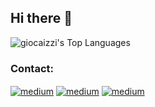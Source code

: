 ## Hi there 👋

![giocaizzi's Top Languages](https://github-readme-stats.vercel.app/api/top-langs/?username=giocaizzi&theme=dark&show_icons=true&hide_border=true&layout=compact&hide=jupyter%20notebook)

### Contact:
[<img align="center" alt="medium" src="https://img.shields.io/badge/Gmail-D14836?style=for-the-badge&logo=gmail&logoColor=white" />](mailto:giocaizzi@gmail.com) [<img align="center" alt="medium" src="https://img.shields.io/badge/LinkedIn-0077B5?style=for-the-badge&logo=linkedin&logoColor=white"/>](https://www.linkedin.com/in/giorgio-caizzi/) [<img align="center" alt="medium" src="https://img.shields.io/badge/Download-CV-<brightgreen>?style=for-the-badge&"/>](https://github.com/giocaizzi/CV/blob/main/giorgio-caizzi.pdf)
